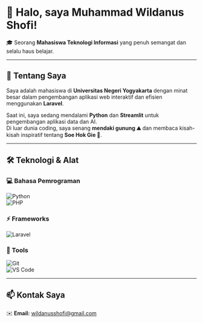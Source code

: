 # 👋 Halo, saya Muhammad Wildanus Shofi!  

🎓 Seorang **Mahasiswa Teknologi Informasi** yang penuh semangat dan selalu haus belajar.  

---

## 🚀 Tentang Saya  
Saya adalah mahasiswa di **Universitas Negeri Yogyakarta** dengan minat besar dalam pengembangan aplikasi web interaktif dan efisien menggunakan **Laravel**.  

Saat ini, saya sedang mendalami **Python** dan **Streamlit** untuk pengembangan aplikasi data dan AI.  
Di luar dunia coding, saya senang **mendaki gunung ⛰️** dan membaca kisah-kisah inspiratif tentang **Soe Hok Gie 📖**.  

---

## 🛠️ Teknologi & Alat  

### 💻 Bahasa Pemrograman  
![Python](https://img.shields.io/badge/-Python-3776AB?style=for-the-badge&logo=Python&logoColor=white)  
![PHP](https://img.shields.io/badge/-PHP-777BB4?style=for-the-badge&logo=php&logoColor=white)  

### ⚡ Frameworks  
![Laravel](https://img.shields.io/badge/-Laravel-FF2D20?style=for-the-badge&logo=laravel&logoColor=white)  

### 🧰 Tools  
![Git](https://img.shields.io/badge/-Git-F05032?style=for-the-badge&logo=Git&logoColor=white)  
![VS Code](https://img.shields.io/badge/-VSCode-007ACC?style=for-the-badge&logo=visual-studio-code&logoColor=white)  

---

## 📫 Kontak Saya  
✉️ **Email:** [wildanusshofi@gmail.com](mailto:wildanusshofi@gmail.com)  

